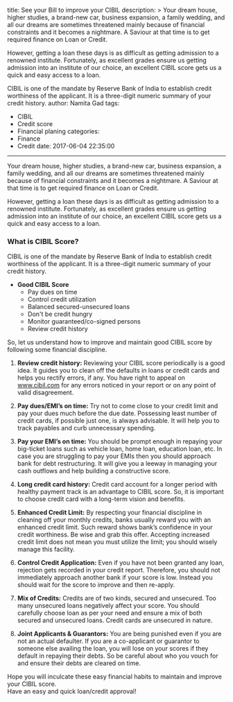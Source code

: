 title: See your Bill to improve your CIBIL
description: >
  Your dream house, higher studies, a brand-new car, business expansion, a
  family wedding, and all our dreams are sometimes threatened mainly because of
  financial constraints and it becomes a nightmare. A Saviour at that time is to
  get required finance on Loan or Credit. 

  However, getting a loan these days is as difficult as getting admission to a
  renowned institute. Fortunately, as excellent grades ensure us getting
  admission into an institute of our choice, an excellent CIBIL score gets us a
  quick and easy access to a loan.

  CIBIL is one of the mandate by Reserve Bank of India to establish credit
  worthiness of the applicant. It is a three-digit numeric summary of your
  credit history.
author: Namita Gad
tags:
  - CIBIL
  - Credit score
  - Financial planing
categories:
  - Finance
  - Credit
date: 2017-06-04 22:35:00
---
Your dream house, higher studies, a brand-new car, business expansion, a family wedding, and all our dreams are sometimes threatened mainly because of financial constraints and it becomes a nightmare. A Saviour at that time is to get required finance on Loan or Credit. 

However, getting a loan these days is as difficult as getting admission to a renowned institute. Fortunately, as excellent grades ensure us getting admission into an institute of our choice, an excellent CIBIL score gets us a quick and easy access to a loan.


### What is CIBIL Score?

CIBIL is one of the mandate by Reserve Bank of India to establish credit worthiness of the applicant. It is a three-digit numeric summary of your credit history.

- **Good CIBIL Score**
  + Pay dues on time
  + Control credit utilization
  + Balanced secured-unsecured loans
  + Don't be credit hungry
  + Monitor guaranteed/co-signed persons
  + Review credit history

So, let us understand how to improve and maintain good CIBIL score by following some financial discipline.

1. **Review credit history:** Reviewing your CIBIL score periodically is a good idea. It guides you to clean off the defaults in loans or credit cards and helps you rectify errors, if any. You have right to appeal on www.cibil.com for any errors noticed in your report or on any point of valid disagreement.

2. **Pay dues/EMI’s on time:** Try not to come close to your credit limit and pay your dues much before the due date. Possessing least number of credit cards, if possible just one, is always advisable. It will help you to track payables and curb unnecessary spending.

3. **Pay your EMI’s on time:** You should be prompt enough in repaying your big-ticket loans such as vehicle loan, home loan, education loan, etc. In case you are struggling to pay your EMIs then you should approach bank for debt restructuring. It will give you a leeway in managing your cash outflows and help building a constructive score.

4. **Long credit card history:** Credit card account for a longer period with healthy payment track is an advantage to CIBIL score. So, it is important to choose credit card with a long-term vision and benefits.

5. **Enhanced Credit Limit:** By respecting your financial discipline in cleaning off your monthly credits, banks usually reward you with an enhanced credit limit. Such reward shows bank’s confidence in your credit worthiness. Be wise and grab this offer. Accepting increased credit limit does not mean you must utilize the limit; you should wisely manage this facility.

6. **Control Credit Application:** Even if you have not been granted any loan, rejection gets recorded in your credit report. Therefore, you should not immediately approach another bank if your score is low. Instead you should wait for the score to improve and then re-apply.

7. **Mix of Credits:** Credits are of two kinds, secured and unsecured. Too many unsecured loans negatively affect your score. You should carefully choose loan as per your need and ensure a mix of both secured and unsecured loans. Credit cards are unsecured in nature.

8. **Joint Applicants & Guarantors:** You are being punished even if you are not an actual defaulter. If you are a co-applicant or guarantor to someone else availing the loan, you will lose on your scores if they default in repaying their debts. So be careful about who you vouch for and ensure their debts are cleared on time.

Hope you will inculcate these easy financial habits to maintain and improve your CIBIL score.<br>Have an easy and quick loan/credit approval!